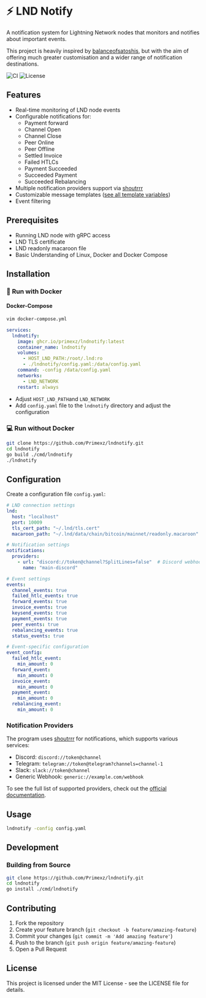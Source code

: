 # ⚡️ LND Notify

A notification system for Lightning Network nodes that monitors and notifies about important events.

This project is heavily inspired by [balanceofsatoshis](https://github.com/alexbosworth/balanceofsatoshis), but with the aim of offering much greater customisation and a wider range of notification destinations.

![CI](https://img.shields.io/github/actions/workflow/status/primexz/lndnotify/ci.yml)
![License](https://img.shields.io/github/license/primexz/lndnotify)


## Features

- Real-time monitoring of LND node events
- Configurable notifications for:
  - Payment forward
  - Channel Open
  - Channel Close
  - Peer Online
  - Peer Offline
  - Settled Invoice
  - Failed HTLCs
  - Payment Succeeded
  - Succeeded Payment
  - Succeeded Rebalancing
- Multiple notification providers support via [shoutrrr](https://github.com/nicholas-fedor/shoutrrr)
- Customizable message templates ([see all template variables](TEMPLATES.md))
- Event filtering

## Prerequisites

- Running LND node with gRPC access
- LND TLS certificate
- LND readonly macaroon file
- Basic Understanding of Linux, Docker and Docker Compose

## Installation

### 🐳 Run with Docker

#### Docker-Compose

```bash
vim docker-compose.yml
```

```yaml
services:
  lndnotify:
    image: ghcr.io/primexz/lndnotify:latest
    container_name: lndnotify
    volumes:
      - HOST_LND_PATH:/root/.lnd:ro
      - ./lndnotify/config.yaml:/data/config.yaml
    command: -config /data/config.yaml
    networks:
      - LND_NETWORK
    restart: always
```

- Adjust ``HOST_LND_PATH``and ``LND_NETWORK``
- Add ``config.yaml`` file to the ``lndnotify`` directory and adjust the configuration

### 💻 Run without Docker
```bash
git clone https://github.com/Primexz/lndnotify.git
cd lndnotify
go build ./cmd/lndnotify
./lndnotify
```

## Configuration

Create a configuration file `config.yaml`:

```yaml
# LND connection settings
lnd:
  host: "localhost"
  port: 10009
  tls_cert_path: "~/.lnd/tls.cert"
  macaroon_path: "~/.lnd/data/chain/bitcoin/mainnet/readonly.macaroon"

# Notification settings
notifications:
  providers:
    - url: "discord://token@channel?SplitLines=false"  # Discord webhook URL
      name: "main-discord"

# Event settings
events:
  channel_events: true
  failed_htlc_events: true
  forward_events: true
  invoice_events: true
  keysend_events: true
  payment_events: true
  peer_events: true
  rebalancing_events: true
  status_events: true

# Event-specific configuration
event_config:
  failed_htlc_event:
    min_amount: 0
  forward_event:
    min_amount: 0
  invoice_event:
    min_amount: 0
  payment_event:
    min_amount: 0
  rebalancing_event:
    min_amount: 0
```


### Notification Providers

The program uses [shoutrrr](https://github.com/nicholas-fedor/shoutrrr) for notifications, which supports various services:

- Discord: `discord://token@channel`
- Telegram: `telegram://token@telegram?channels=channel-1`
- Slack: `slack://token@channel`
- Generic Webhook: `generic://example.com/webhook`

To see the full list of supported providers, check out the [official documentation](https://shoutrrr.nickfedor.com/v0.10.1/services/overview/).

## Usage

```bash
lndnotify -config config.yaml
```

## Development

### Building from Source

```bash
git clone https://github.com/Primexz/lndnotify.git
cd lndnotify
go install ./cmd/lndnotify
```

## Contributing

1. Fork the repository
2. Create your feature branch (`git checkout -b feature/amazing-feature`)
3. Commit your changes (`git commit -m 'Add amazing feature'`)
4. Push to the branch (`git push origin feature/amazing-feature`)
5. Open a Pull Request

## License

This project is licensed under the MIT License - see the LICENSE file for details.